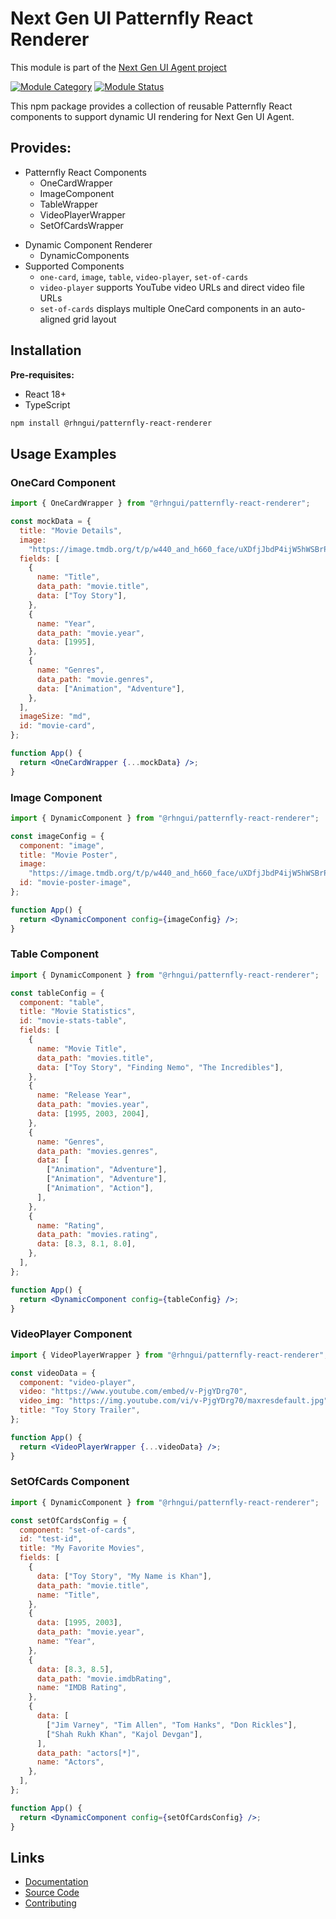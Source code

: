 # Next Gen UI Patternfly React Renderer

This module is part of the [Next Gen UI Agent project](https://github.com/RedHat-UX/next-gen-ui-agent)

[![Module Category](https://img.shields.io/badge/Module_Category-UI_Renderer-green)](https://github.com/RedHat-UX/next-gen-ui-agent)
[![Module Status](https://img.shields.io/badge/Module_Status-Tech_Preview-orange)](https://github.com/RedHat-UX/next-gen-ui-agent)

This npm package provides a collection of reusable Patternfly React components to support dynamic UI rendering for Next Gen UI Agent.

## Provides:

- Patternfly React Components
  - OneCardWrapper
  - ImageComponent
  - TableWrapper
  - VideoPlayerWrapper
  - SetOfCardsWrapper

* Dynamic Component Renderer
  - DynamicComponents
* Supported Components
  - `one-card`, `image`, `table`, `video-player`, `set-of-cards`
  - `video-player` supports YouTube video URLs and direct video file URLs
  - `set-of-cards` displays multiple OneCard components in an auto-aligned grid layout

## Installation

**Pre-requisites:**

- React 18+
- TypeScript

```bash
npm install @rhngui/patternfly-react-renderer
```

## Usage Examples

### OneCard Component

```jsx
import { OneCardWrapper } from "@rhngui/patternfly-react-renderer";

const mockData = {
  title: "Movie Details",
  image:
    "https://image.tmdb.org/t/p/w440_and_h660_face/uXDfjJbdP4ijW5hWSBrPrlKpxab.jpg",
  fields: [
    {
      name: "Title",
      data_path: "movie.title",
      data: ["Toy Story"],
    },
    {
      name: "Year",
      data_path: "movie.year",
      data: [1995],
    },
    {
      name: "Genres",
      data_path: "movie.genres",
      data: ["Animation", "Adventure"],
    },
  ],
  imageSize: "md",
  id: "movie-card",
};

function App() {
  return <OneCardWrapper {...mockData} />;
}
```

### Image Component

```jsx
import { DynamicComponent } from "@rhngui/patternfly-react-renderer";

const imageConfig = {
  component: "image",
  title: "Movie Poster",
  image:
    "https://image.tmdb.org/t/p/w440_and_h660_face/uXDfjJbdP4ijW5hWSBrPrlKpxab.jpg",
  id: "movie-poster-image",
};

function App() {
  return <DynamicComponent config={imageConfig} />;
}
```

### Table Component

```jsx
import { DynamicComponent } from "@rhngui/patternfly-react-renderer";

const tableConfig = {
  component: "table",
  title: "Movie Statistics",
  id: "movie-stats-table",
  fields: [
    {
      name: "Movie Title",
      data_path: "movies.title",
      data: ["Toy Story", "Finding Nemo", "The Incredibles"],
    },
    {
      name: "Release Year",
      data_path: "movies.year",
      data: [1995, 2003, 2004],
    },
    {
      name: "Genres",
      data_path: "movies.genres",
      data: [
        ["Animation", "Adventure"],
        ["Animation", "Adventure"],
        ["Animation", "Action"],
      ],
    },
    {
      name: "Rating",
      data_path: "movies.rating",
      data: [8.3, 8.1, 8.0],
    },
  ],
};

function App() {
  return <DynamicComponent config={tableConfig} />;
}
```

### VideoPlayer Component

```jsx
import { VideoPlayerWrapper } from "@rhngui/patternfly-react-renderer";

const videoData = {
  component: "video-player",
  video: "https://www.youtube.com/embed/v-PjgYDrg70",
  video_img: "https://img.youtube.com/vi/v-PjgYDrg70/maxresdefault.jpg",
  title: "Toy Story Trailer",
};

function App() {
  return <VideoPlayerWrapper {...videoData} />;
}
```

### SetOfCards Component

```jsx
import { DynamicComponent } from "@rhngui/patternfly-react-renderer";

const setOfCardsConfig = {
  component: "set-of-cards",
  id: "test-id",
  title: "My Favorite Movies",
  fields: [
    {
      data: ["Toy Story", "My Name is Khan"],
      data_path: "movie.title",
      name: "Title",
    },
    {
      data: [1995, 2003],
      data_path: "movie.year",
      name: "Year",
    },
    {
      data: [8.3, 8.5],
      data_path: "movie.imdbRating",
      name: "IMDB Rating",
    },
    {
      data: [
        ["Jim Varney", "Tim Allen", "Tom Hanks", "Don Rickles"],
        ["Shah Rukh Khan", "Kajol Devgan"],
      ],
      data_path: "actors[*]",
      name: "Actors",
    },
  ],
};

function App() {
  return <DynamicComponent config={setOfCardsConfig} />;
}
```

## Links

- [Documentation](https://redhat-ux.github.io/next-gen-ui-agent/guide/renderer/patternfly_npm/)
- [Source Code](https://github.com/RedHat-UX/next-gen-ui-agent/tree/main/libs_js/next_gen_ui_react)
- [Contributing](https://redhat-ux.github.io/next-gen-ui-agent/development/contributing/)

